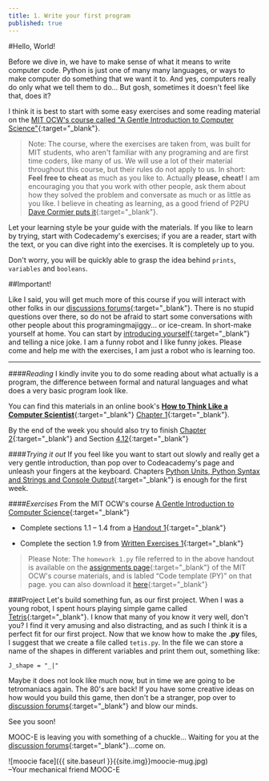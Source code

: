 ```yaml
---
title: 1. Write your first program
published: true
---
```


#Hello, World!

Before we dive in, we have to make sense of what it means to write computer code. Python is just one of many many languages, or ways to make computer do something that we want it to. And yes, computers really do only what we tell them to do... But gosh, sometimes it doesn't feel like that, does it?
 
I think it is best to start with some easy exercises and some reading material on the [MIT OCW's course called "A Gentle Introduction to Computer Science"](http://ocw.mit.edu/courses/electrical-engineering-and-computer-science/6-189-a-gentle-introduction-to-programming-using-python-january-iap-2011/index.htm){:target="_blank"}.

> Note: The course, where the exercises are taken from, was built for MIT students, who aren't familiar with any programing and are first time coders, like many of us. We will use a lot of their material throughout this course, but their rules do not apply to us. In short: __Feel free to cheat__ as much as you like to. Actually __please, cheat!__ I am encouraging you that you work with other people, ask them about how they solved the problem and conversate as much or as little as you like. I believe in cheating as learning, as a good friend of P2PU [Dave Cormier puts it](http://davecormier.com/edblog/2012/05/16/why-we-work-together-cheating-as-learning/){:target="_blank"}.

Let your learning style be your guide with the materials. If you like to learn by trying, start with Codecademy's exercises; if you are a reader, start with the text, or you can dive right into the exercises. It is completely up to you.

Don't worry, you will be quickly able to grasp the idea behind `prints`, `variables` and `booleans`.

##Important!

Like I said, you will get much more of this course if you will interact with other folks in our [discussions forums](http://discourse.p2pu.org/c/gentle-introduction-to-python){:target="_blank"}. There is no stupid questions over there, so do not be afraid to start some conversations with other people about this programingmajiggy... or ice-cream. In short-make yourself at home.
 You can start by [introducing yourself](http://discourse.p2pu.org/t/welcome-please-introduce-yourself/379/17){:target="_blank"} and telling a nice joke. I am a funny robot and I like funny jokes.
Please come and help me with the exercises, I am just a robot who is learning too.

---

####_Reading_
I kindly invite you to do some reading about what actually is a program, the difference between formal and natural languages and what does a very basic program look like.

You can find this materials in an online book's [__How to Think Like a Computer Scientist__](http://www.greenteapress.com/thinkpython/thinkCSpy/html/index.html){:target="_blank"} [Chapter 1](http://www.greenteapress.com/thinkpython/thinkCSpy/html/chap01.html){:target="_blank"}.

By the end of the week you should also try to finish [Chapter 2](http://www.greenteapress.com/thinkpython/thinkCSpy/html/chap02.html){:target="_blank"} and Section [4.12](http://www.greenteapress.com/thinkpython/thinkCSpy/html/chap04.html#12){:target="_blank"}

####_Trying it out_
If you feel like you want to start out slowly and really get a very gentle introduction, than pop over to Codeacademy's page and unleash your fingers at the keyboard. Chapters [Python Units, Python Syntax and Strings and Console Output]( http://www.codecademy.com/tracks/python ){:target="_blank"} is enough for the first week.


####_Exercises_
From the MIT OCW's course [A Gentle Introduction to Computer Science](http://ocw.mit.edu/courses/electrical-engineering-and-computer-science/6-189-a-gentle-introduction-to-programming-using-python-january-iap-2011){:target="_blank"}

* Complete sections 1.1 – 1.4 from a [Handout 1](http://ocw.mit.edu/courses/electrical-engineering-and-computer-science/6-189-a-gentle-introduction-to-programming-using-python-january-iap-2011/assignments/MIT6_189IAP11_hw1.pdf){:target="_blank"}

* Complete the section 1.9 from [Written Exercises 1]( http://ocw.mit.edu/courses/electrical-engineering-and-computer-science/6-189-a-gentle-introduction-to-programming-using-python-january-iap-2011/assignments/MIT6_189IAP11_hw1_written.pdf){:target="_blank"} 

> Please Note: The `homework 1.py` file referred to in the above handout is available on the [assignments page](http://ocw.mit.edu/courses/electrical-engineering-and-computer-science/6-189-a-gentle-introduction-to-programming-using-python-january-iap-2011/assignments){:target="_blank"} of the MIT OCW's course materials, and is labled “Code template (PY)” on that page. you can also download it [here](http://ocw.mit.edu/courses/electrical-engineering-and-computer-science/6-189-a-gentle-introduction-to-programming-using-python-january-iap-2011/assignments/hw1.py){:target="_blank"} 



###Project
Let's build something fun, as our first project. When I was a young robot, I spent hours playing simple game called [Tetris](http://www.tetris24.com/){:target="_blank"}. I know that many of you know it very well, don't you? I find it very amusing and also distracting, and as such I think it is a perfect fit for our first project.
Now that we know how to make the __.py__ files, I suggest that we create a file called `tetis.py`. In the file we can store a name of the shapes in different variables and print them out, something like: 

	J_shape = "_|"

Maybe it does not look like much now, but in time we are going to be tetromaniacs again. The 80's are back!
If you have some creative ideas on how would you build this game, then don't be a stranger, pop over to [discussion forums](http://discourse.p2pu.org/c/gentle-introduction-to-python){:target="_blank"} and blow our minds.


See you soon!

MOOC-E is leaving you with something of a chuckle… Waiting for you at the [discussion forums](http://discourse.p2pu.org/c/gentle-introduction-to-python){:target="_blank"}...come on.


![moocie face]({{ site.baseurl }}{{site.img}}moocie-mug.jpg)  
–Your mechanical friend MOOC-E



